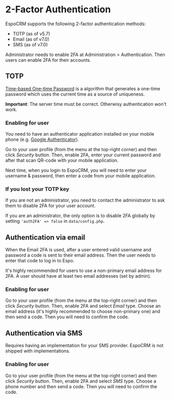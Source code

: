 # 2-Factor Authentication

EspoCRM supports the following 2-factor authentication methods: 

* TOTP (as of v5.7)
* Email (as of v7.0)
* SMS (as of v7.0)

Administrator needs to enable 2FA at Administration > Authentication. Then users can enable 2FA for their accounts.

## TOTP

[Time-based One-time Password](https://en.wikipedia.org/wiki/Time-based_One-time_Password_algorithm) is a algorithm that generates a one-time password which uses the current time as a source of uniqueness.

**Important**: The server time must be correct. Otherwisy authentication won't work.

### Enabling for user

You need to have an authenticator application installed on your mobile phone (e.g. [Google Authenticator](https://en.wikipedia.org/wiki/Google_Authenticator)).

Go to your user profile (from the menu at the top-right corner) and then click *Security* button. Then, enable 2FA, enter your current password and after that scan QR-code with your mobile application.

Next time, when you login to EspoCRM, you will need to enter your username & password, then enter a code from your mobile application.

### If you lost your TOTP key

If you are not an administrator, you need to contact the administrator to ask them to disable 2FA for your user account.

If you are an administrator, the only option is to disable 2FA globally by setting `'auth2FA' => false` in `data/config.php`.

## Authentication via email

When the Email 2FA is used, after a user entered valid username and password a code is sent to their email address. Then the user needs to enter that code to log in to Espo.

It's highly recommended for users to use a non-primary email address for 2FA. A user should have at least two email addresses (set by admin).

### Enabling for user

Go to your user profile (from the menu at the top-right corner) and then click *Security* button. Then, enable 2FA and select *Email* type. Choose an email address (it's highly recommended to choose non-primary one) and then send a code. Then you will need to confirm the code.

## Authentication via SMS

Requires having an implementation for your SMS provider. EspoCRM is not shipped with implementations.

### Enabling for user

Go to your user profile (from the menu at the top-right corner) and then click *Security* button. Then, enable 2FA and select *SMS* type. Choose a phone number and then send a code. Then you will need to confirm the code.
